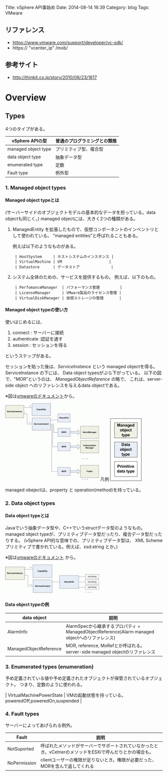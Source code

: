 Title: vSphere API事始め
Date: 2014-08-14 16:39
Category: blog
Tags: VMware

## リファレンス
* https://www.vmware.com/support/developer/vc-sdk/
* https:// "vcenter\_ip" /mob/

## 参考サイト
* http://thinkit.co.jp/story/2010/06/23/1617

# Overview
## Types
4つのタイプがある。

| vSphere APIの型 | 普通のプログラミングとの類推 |
|-----------------|------------------------|
| managed object type | プリミティブ型、複合型  |
| data object type | 抽象データ型 |
| enumerated type | 定数 |
| Fault type | 例外型 |

### 1. Managed object types

#### Managed object typeとは

(サーバーサイドのオブジェクトモデルの基本的なデータを担っている。data objectも同じく。)
managed objectには、大きく2つの種類がある。

1. ManagedEntity を拡張したもので、仮想コンポーネントのインベントリとして使われている。
    "managed entities"と呼ばれることもある。

    例えば以下のようなものがある。

        | HostSystem     | ホストシステムのインスタンス |
        | VirtualMachine | VM                     |
        | Datastore      | データストア              |

2. システム全体のための、サービスを提供するもの。
    例えば、以下のもの。

        | PerfomanceManager  | パフォーマンス管理         |
        | LicenseManager     | VMware製品のライセンス管理 |
        | VirtualDiskManager | 仮想ストレージの管理       |

#### Managed object typeの使い方
使いはじめるには、

  1. connect : サーバーに接続
  2. authenticate :認証を通す
  3. session : セッションを得る

というステップがある。

セッションを貼った後は、_ServiceInstance_ という managed objectを得る。
ServiceInstance の下には、 Data object typesがぶら下がっている。
以下の図で、"MOR"というのは、 _ManagedObjectRefarence_ の略で、
これは、server-side object へのリファレンスを与えるdata objectである。

※図は[vmwareのドキュメント](http://pubs.vmware.com/vsphere-50/index.jsp#com.vmware.wssdk.apiref.doc_50/mo-types-landing.html)から。

![ServiceInstance\_TopLevel\_Figure](/images/2014/ServiceInstance_TopLevel_Figure.gif)
凡例
![legend\_figures](/images/2014/legend_figures.jpg)

managed obejectは、property と operation(method)を持っている。

### 2. Data object types
#### Data object typeとは
Javaでいう抽象データ型や、C++でいうstructデータ型のようなもの。
managed object typeが、プリミティブデータ型だったり、複合データ型だったりする。
(vSphere API的な意味での、プリミティブデータ型は、 XML Schemeプリミティブで書かれている。例えば、xsd:string とか。)

※図は[vmwareのドキュメント](http://pubs.vmware.com/vsphere-50/index.jsp#com.vmware.wssdk.apiref.doc_50/do-types-landing.html) から。

![ServiceInstance\_AboutInfo\_Detail](/images/2014/ServiceInstance_AboutInfo_Detail.gif)

#### Data object typeの例

| data object | 説明 |
|-------------|------|
| AlarmInfo | AlarmSpecから継承するプロパティ + ManagedObjectReference(Alarm managed objectへのリファレンス) |
| ManagedObjectReference | MOR, reference, MoRefとか呼ばれる。server-side managed objectのリファレンス |

### 3. Enumerated types (enumeration)
予め定義されている値や予め定義されたオブジェクトが保管されているオブジェクト。
つまり、定数のように使われる。

| VirtualMachinePowerState | VMの起動状態を持っている。 poweredOff,poweredOn,suspended |

### 4. Fault types
サーバーによってあげられる例外。

| Fault        | 説明 |
|--------------|------|
| NotSuported  | 呼ばれたメソッドがサーバーでサポートされていなかったとき。vCetnerのメソッドをESXiで呼んだりとかの場合も。 |
| NoPermission | clientユーザーの権限が足りないとき。権限が必要だった、MORを含んで返してくれる |
